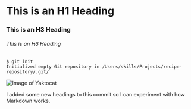 # This is an H1 Heading
### This is an H3 Heading
###### This is an H6 Heading

```
$ git init
Initialized empty Git repository in /Users/skills/Projects/recipe-repository/.git/
```

![Image of Yaktocat](https://octodex.github.com/images/yaktocat.png)

I added some new headings to this commit so I can experiment with how Markdown works. 
